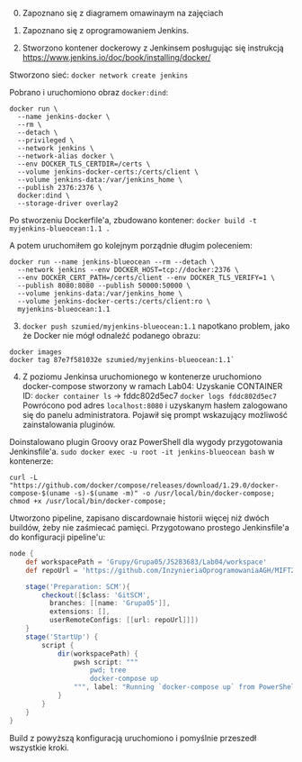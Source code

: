 0. Zapoznano się z diagramem omawinaym na zajęciach

1. Zapoznano się z oprogramowaniem Jenkins.

2. Stworzono kontener dockerowy z Jenkinsem posługując się instrukcją https://www.jenkins.io/doc/book/installing/docker/

Stworzono sieć:
`docker network create jenkins`

Pobrano i uruchomiono obraz `docker:dind`:
```
docker run \
  --name jenkins-docker \
  --rm \
  --detach \
  --privileged \
  --network jenkins \
  --network-alias docker \
  --env DOCKER_TLS_CERTDIR=/certs \
  --volume jenkins-docker-certs:/certs/client \
  --volume jenkins-data:/var/jenkins_home \
  --publish 2376:2376 \
  docker:dind \
  --storage-driver overlay2
```

Po stworzeniu Dockerfile'a, zbudowano kontener: `docker build -t myjenkins-blueocean:1.1 .`

A potem uruchomiłem go kolejnym porządnie długim poleceniem:
```
docker run --name jenkins-blueocean --rm --detach \
  --network jenkins --env DOCKER_HOST=tcp://docker:2376 \
  --env DOCKER_CERT_PATH=/certs/client --env DOCKER_TLS_VERIFY=1 \
  --publish 8080:8080 --publish 50000:50000 \
  --volume jenkins-data:/var/jenkins_home \
  --volume jenkins-docker-certs:/certs/client:ro \
  myjenkins-blueocean:1.1
```

3. `docker push szumied/myjenkins-blueocean:1.1`
napotkano problem, jako że Docker nie mógł odnaleźć podanego obrazu:
```
docker images
docker tag 87e7f581032e szumied/myjenkins-blueocean:1.1`
```

4. Z poziomu Jenkinsa uruchomionego w kontenerze uruchomiono docker-compose stworzony w ramach Lab04:
Uzyskanie CONTAINER ID: `docker container ls` -> fddc802d5ec7
`docker logs fddc802d5ec7`
Powrócono pod adres `localhost:8080` i uzyskanym hasłem zalogowano się do panelu administratora. Pojawił się prompt wskazujący możliwość zainstalowania pluginów. 

Doinstalowano plugin Groovy oraz PowerShell dla wygody przygotowania Jenkinsfile'a. `sudo docker exec -u root -it jenkins-blueocean bash`
w kontenerze:
```
curl -L "https://github.com/docker/compose/releases/download/1.29.0/docker-compose-$(uname -s)-$(uname -m)" -o /usr/local/bin/docker-compose; chmod +x /usr/local/bin/docker-compose;
```

Utworzono pipeline, zapisano discardownaie historii więcej niż dwóch buildów, żeby nie zaśmiecać pamięci.
Przygotowano prostego Jenkinsfile'a do konfiguracji pipeline'u:

```groovy
node {
    def workspacePath = 'Grupy/Grupa05/JS283683/Lab04/workspace' 
    def repoUrl = 'https://github.com/InzynieriaOprogramowaniaAGH/MIFT2021/'

    stage('Preparation: SCM'){ 
        checkout([$class: 'GitSCM',
          branches: [[name: 'Grupa05']],
          extensions: [],
          userRemoteConfigs: [[url: repoUrl]]])
    }
    stage('StartUp') {
        script {
            dir(workspacePath) {
                pwsh script: """
                    pwd; tree
                    docker-compose up
                """, label: "Running `docker-compose up` from PowerShell Core"
            } 
        }
    }
}
```

Build z powyższą konfiguracją uruchomiono i pomyślnie przeszedł wszystkie kroki.